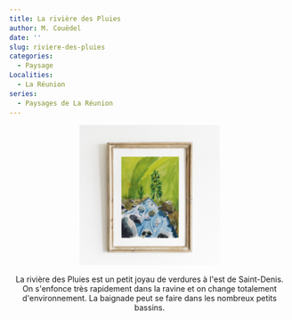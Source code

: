 ```yaml
---
title: La rivière des Pluies
author: M. Couëdel
date: ''
slug: riviere-des-pluies
categories:
  - Paysage
Localities:
  - La Réunion
series:
  - Paysages de La Réunion
---
```

<center>
<img alt="[Rivière des pluies la réunion]" src="reunion-riviere-des-puies-featured-image.jpg" width=50%> 

La rivière des Pluies est un petit joyau de verdures à l'est de Saint-Denis. On s'enfonce très rapidement dans la ravine et on change totalement d'environnement. La baignade peut se faire dans les nombreux petits bassins.
</center> 

